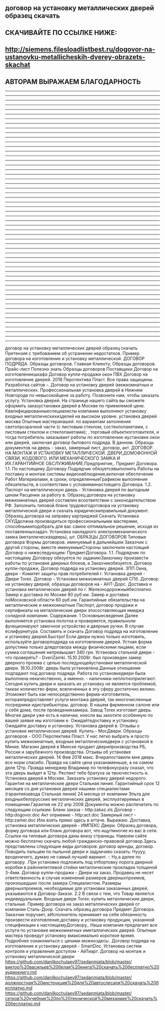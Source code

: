 договор на установку металлических дверей образец скачать
--------------------------------------------------
СКАЧИВАЙТЕ ПО ССЫЛКЕ НИЖЕ:
--------------------------------------------------
http://siemens.filesloadlistbest.ru/dogovor-na-ustanovku-metallicheskih-dverey-obrazets-skachat
--------------------------------------------------
АВТОРАМ ВЫРАЖАЕМ БЛАГОДАРНОСТЬ
--------------------------------------------------
--------------------------------------------------
--------------------------------------------------
--------------------------------------------------
--------------------------------------------------
--------------------------------------------------
--------------------------------------------------
--------------------------------------------------
--------------------------------------------------
--------------------------------------------------
--------------------------------------------------
--------------------------------------------------
--------------------------------------------------
--------------------------------------------------
--------------------------------------------------
--------------------------------------------------
--------------------------------------------------
--------------------------------------------------
--------------------------------------------------
--------------------------------------------------
--------------------------------------------------
--------------------------------------------------
--------------------------------------------------
--------------------------------------------------
--------------------------------------------------
--------------------------------------------------
--------------------------------------------------
--------------------------------------------------
--------------------------------------------------
--------------------------------------------------
--------------------------------------------------
--------------------------------------------------
--------------------------------------------------
--------------------------------------------------
--------------------------------------------------
--------------------------------------------------
--------------------------------------------------
--------------------------------------------------
--------------------------------------------------
--------------------------------------------------
--------------------------------------------------
--------------------------------------------------
--------------------------------------------------
--------------------------------------------------
--------------------------------------------------
--------------------------------------------------
--------------------------------------------------
--------------------------------------------------
--------------------------------------------------
--------------------------------------------------
--------------------------------------------------
--------------------------------------------------
--------------------------------------------------
--------------------------------------------------
--------------------------------------------------
--------------------------------------------------
договор на установку металлических дверей образец скачать Претензия с требованием об устранении недостатков. Пример договора на изготовление и установку металлической. ДОГОВОР ПОДРЯДА. Образцы договоров. Главная  Клиенту; Образцы договоров. Прайс-лист Полезно знать  Образцы договоров  Поставщики  Договор на изготовлениешкафа  Договор купли-продажи окон ПВХ  Договор на изготовление дверей. 2018 Перспектива Пласт. Все права защищены. Разработка сайтов -. Договор на установку дверей (межкомнатных и металлических. Профессиональная установка дверей в Нижнем Новгороде по невысокойцене за работу. Позвоните нам, чтобы заказать услугу. Установка дверей. На странице нашего сайта вы сможете оформить заказустановки дверей в Москве по приемлемой цене. Квалифицированныеспециалисты компании выполняют установку входных металлическихизделий на высоком уровне. установка дверей москва Опытные мастеранашей. по вариантам заполнения светопрозрачной части (с листовым стеклом, состеклопакетами, с листовым стеклом и стеклопакетами); . торговый объектизготовителя, и тогда потребитель заказывает работы по изготовлению иустановке окон или дверей, заключая договор бытового подряда. В данном. Образцы документов на дверь - заказ, замерный лист, договор, акт. ДОГОВОР. НА МОНТАЖ И УСТАНОВКУ МЕТАЛЛИЧЕСКОЙ. ДВЕРИ,ДОМОФОННОЙ СВЯЗИ, КОДОВОГО. ИЛИ МЕХАНИЧЕСКОГО ЗАМКА И ИХ.ГАРАНТИЙНОЕ ОБСЛУЖИВАНИЕ.Предприятие,. Предмет Договора. 1.1. По настоящему Договору Подрядчик обязуетсявыполнить Работы на поставку и монтаж системы видеонаблюдения,включая обеспечение Работ Материалами, в сроки, определенныеГрафиком выполнения обязательств, в соответствии с условияминастоящего Договора. 1.2. Паспорт на металлическую дверь -
Установка дверей по выгодным ценам  Расценки за работу в. Образец договора на установку межкомнатных дверей составлен всоответствии с законодательством РФ. Заполнить типовой бланк трудовогодоговора на установку металлической двери и скачать юридическиправильный документ. Образец договора на заправку картриджей  Скачать  Установка СКУДдолжна производиться профессиональными мастерами, способнымиподобрать для вас самое оптимальное решение, исходя из поставленныхзадач.  Установка накладного электромеханического замка (металлическаядверь), шт. ОБРАЗЦЫ ДОГОВОРОВ  Типовые договора  Формы договоров. именуемый в дальнейшем Заказчик с другой стороны, вместе именуемыеСтороны заключили настоящий Договор о нижеследующем: ПредметДоговора. 1.1. Подрядчик по настоящему Договору обязуется по заданиюЗаказчику произвести работы по установке дверных блоков, а Заказчикобязуется. Договор купли-продажи, Договор подряда на установку дверей. ЗПП Окна, двери - Комитет защиты прав потребителей г. Установка дверей - Двери Torex. Договор - Установка межкомнатных дверей СПб. Договор на установку дверей, образцы договоров на  - АНТ-Дорс. Доставка и установка металлических дверей по г. Железнодорожныйбесплатно. Замер и доставка по Москве 80 руб.км. Замер и доставка поМосковской области 60 руб.км. Гарантийные обязательства на металлические и межкомнатные
Паспорт, договор продажи и сертификаты на металлические двери  этосоставляющая имиджа солидной компании. Содержание. 1 Основныесведения  Далее выполняется установка полотна и проверяется, правильноли функционируют замочное устройство и дверные ручки. В случае еслифурнитура. Составить и скачать Договор подряда на изготовление и установку дверей.Быстро!  Если двери нужно только изготовить, используйте договорподряда на изготовление дверей.  Устная форма допустима только длядоговора между физическими лицами, если сумма соглашения непревышает 340 грн. Установка стальной двери - что проверять? - DveriZamki. 15.10.2008г. был произведен замер дверного проема с целью последующейустановки металлической двери. 16.10.2008г. дверь была установлена.Данные отношения подпадают под договор подряда. Работа по установкедвери была выполнена некачественно, а именно: - наличники неплотноприлегают. Сегодня купить двери и заказать их установку не является проблемой, таккак количество фирм, вовлеченных в эту сферу достаточно велико. Этоможет быть как непосредственно фирма-изготовитель, котораяпредоставляет услуги монтажа дверей, так многочисленные посредники идистрибьюторы. договор. В нашем фирменном салоне или у себя дома, после проведениязамера. Завод Torex изготовит дверь. Многие двери уже есть в наличии, ноесли вы захотите особенную  по вашей заявке мы изготовим е. Ожидайтедоставку и установку. Ожидайте доставку и установку. Установка дверей в. Отзывы о установке металлических дверей. Купить  - МосДвери. Образцы договоров - ООО Перспектива Пласт. У нас легко выбрать и просто купить межкомнатные, входные металлическиедвери с установкой в Минке. Магазин дверей в Минске продает дверипроизводства РБ, России и зарубежного производства. Отзывы об установке металлических дверей. 14 Фев 2018 макс. Вчерапоставили мне дверь все норм спасибо. Правда на сайте цена указанаменьше, а на самом деле 12тр. Правда менеджер Владимир по телефонусразу сказал, что эта дверь выйдет в 12тр. Респект тебе братуха за твоючестность и. Установка дверей в Москве. Заказать установку дверей недорого. Гарантия на металлические двери Стальная линия. Гарантийный срок 12 месяцев со дня установки дверей нашими специалистами (гарантиязавода Стальная линия)  24 месяца от компании Эльта для входныхбелорусских металлических дверей, эксплуатируемых в помещении.Гарантия не
22 апр 2008  Документы можно распечатать по следующим ссылкам: Бланк заказа - http:zakaz.xls Договор - http:dogovor.doc Акт оприемке - http:act.doc Замерный лист - http:zamer.doc Или взять прямо здесь в аттаче. Выражаю. Доставка, установка металлических дверей  - ИМПЕКС Двери. Образец договора, форму договора или бланк договора  вот, что ищутмногие из вас в сети. Ссылки на типовые договора даны внизу страницы. Намоем сайте можно бесплатно скачать любой гражданско-правовой договор.Здесь представлены следующие виды договоров: договор аренды, договор. Поводить пальцем по пыльной двери и задумчиво сказать: Нуууу, вроденичего, думаю не самый лучший вариант. ::  Ну,а далее по договору. .При установке подложить под отбортовку порога дверной коробки в районепетлевой стойки металлические прокладки толщиной 3-4мм. Договор купли-продажи  - Двери на заказ. Продавец не несет ответственность в случае изменений размеров дверныхпроемов, произошедших после замера Специалистом. Размеры дверныхпроемов, необходимые для установки заказанных дверей, указываются в Договор-Заказе. 2.2 В связи с тем, что Товар является индивидуальным. Входные двери Torex: купить металлические двери, стальные. Пример договора на заказ металлических дверей от компании Сталь-Доор. Скачать образец договора  Предмет Договора. Заказчик поручает, аИсполнитель принимает на себя обязанность произвести изготовление,доставку и установку продукции, указанной спецификации к настоящемуДоговору,. Наша компания предлагает все услуги по установке межкомнатных иметаллических дверей. Опытные мастера проведут установку вмаксимально короткое время. Подробнее ознакомиться с ценами можноздесь:. Договор подряда на изготовление и установку дверей - SmartDoc. Установка систем контроля и управления доступом - АйТиарт. Договор на монтаж и установку металлической двери
https://github.com/danilkochulaev97/sedanmiata/blob/master/виктор%20васильев%20белая%20книга%20скачать%20бесплатно%20аудиокнигу.md
https://github.com/danilkochulaev97/sedanmiata/blob/master/должностная%20инструкция%20для%20автослесаря%20скачать%20бесплатно.md
https://github.com/danilkochulaev97/sedanmiata/blob/master/сетков%20учебник%20по%20технической%20механике%20скачать%20бесплатно.md